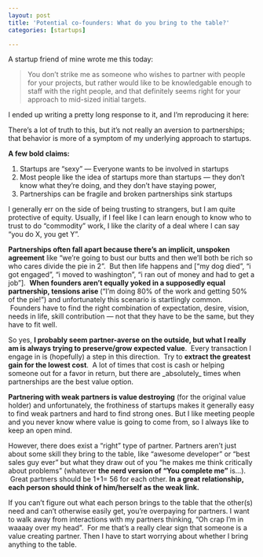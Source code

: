 ```yaml
---
layout: post
title: 'Potential co-founders: What do you bring to the table?'
categories: [startups]

---
```


<p>A startup friend of mine wrote me this today:</p>
<blockquote class="gmail_quote">You don&#8217;t strike me as someone who wishes to partner with people for your projects, but rather would like to be knowledgable enough to staff with the right people, and that definitely seems right for your approach to mid-sized initial targets.</blockquote>
<p>I ended up writing a pretty long response to it, and I&#8217;m reproducing it here:</p>
<p>There&#8217;s a lot of truth to this, but it&#8217;s not really an aversion to partnerships; that behavior is more of a symptom of my underlying approach to startups.</p>
<p><strong>A few bold claims:</strong></p>
<ol><li>Startups are &#8220;sexy&#8221; &#8212; Everyone wants to be involved in startups</li>
<li>Most people like the idea of startups more than startups &#8212; they don&#8217;t know what they&#8217;re doing, and they don&#8217;t have staying power, </li>
<li>Partnerships can be fragile and broken partnerships sink startups</li>
</ol><p>I generally err on the side of being trusting to strangers, but I am quite protective of equity. Usually, if I feel like I can learn enough to know who to trust to do &#8220;commodity&#8221; work, I like the clarity of a deal where I can say &#8220;you do X, you get Y&#8221;.</p>
<p><strong>Partnerships often fall apart because there&#8217;s an implicit, unspoken agreement</strong> like &#8220;we&#8217;re going to bust our butts and then we&#8217;ll both be rich so who cares divide the pie in 2&#8221;.  But then life happens and [&#8220;my dog died&#8221;, &#8220;i got engaged&#8221;, &#8220;i moved to washington&#8221;, &#8220;i ran out of money and had to get a job&#8221;].  <strong>When founders aren&#8217;t equally yoked in a supposedly equal partnership, tensions arise </strong>(&#8220;I&#8217;m doing 80% of the work and getting 50% of the pie!&#8221;) and unfortunately this scenario is startlingly common.  Founders have to find the right combination of expectation, desire, vision, needs in life, skill contribution &#8212; not that they have to be the same, but they have to fit well.</p>
<p>So yes, <strong>I probably seem partner-averse on the outside, but what I really am is always trying to preserve/grow expected value</strong>.  Every transaction I engage in is (hopefully) a step in this direction.  Try to <strong>extract the greatest gain for the lowest cost</strong>.  A lot of times that cost is cash or helping someone out for a favor in return, but there are _absolutely_ times when partnerships are the best value option.</p>
<p><strong>Partnering with weak partners is value destroying</strong> (for the original value holder) and unfortunately, the frothiness of startups makes it generally easy to find weak partners and hard to find strong ones. But I like meeting people and you never know where value is going to come from, so I always like to keep an open mind.</p>
<p>However, there does exist a &#8220;right&#8221; type of partner. Partners aren&#8217;t just about some skill they bring to the table, like &#8220;awesome developer&#8221; or &#8220;best sales guy ever&#8221; but what they draw out of you &#8220;he makes me think critically about problems&#8221; (whatever <strong>the nerd version of &#8220;You complete me&#8221;</strong> is&#8230;).  Great partners should be 1+1= 56 for each other. <strong>In a great relationship, each person should think of him/herself as the weak link.</strong></p>
<p><span>If you can&#8217;t figure out what each person brings to the table that the other(s) need and can&#8217;t otherwise easily get, you&#8217;re overpaying for partners. </span>I want to walk away from interactions with my partners thinking, <span>&#8220;Oh crap I&#8217;m in waaaay over my head&#8221;.  For me that&#8217;s a really clear sign that someone is a value creating partner. </span><span>Then I have to start worrying about whether I bring anything to the table.</span></p>
